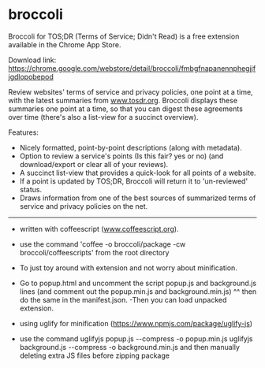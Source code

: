 # broccoli
Broccoli for TOS;DR (Terms of Service; Didn't Read) is a free extension available in the Chrome App Store.

Download link: https://chrome.google.com/webstore/detail/broccoli/fmbgfnapanennphegjjfjgdlopobepod

Review websites' terms of service and privacy policies, one point at a time, with the latest summaries from www.tosdr.org. Broccoli displays these summaries one point at a time, so that you can digest these agreements over time (there's also a list-view for a succinct overview).

Features:
- Nicely formatted, point-by-point descriptions (along with metadata).
- Option to review a service's points (Is this fair? yes or no) (and download/export or clear all of your reviews).
- A succinct list-view that provides a quick-look for all points of a website.
- If a point is updated by TOS;DR, Broccoli will return it to 'un-reviewed' status.
- Draws information from one of the best sources of summarized terms of service and privacy policies on the net.

------------------------------------------------------------------------

- written with coffeescript (www.coffeescript.org).
- use the command 'coffee -o broccoli/package -cw broccoli/coffeescripts'
from the root directory

- To just toy around with extension and not worry about minification.
- Go to popup.html and uncomment the script popup.js and background.js lines
(and comment out the popup.min.js and background.min.js)
^^ then do the same in the manifest.json.
-Then you can load unpacked extension.

- using uglify for minification (https://www.npmjs.com/package/uglify-js)
- use the command 
uglifyjs popup.js --compress -o popup.min.js
uglifyjs background.js --compress -o background.min.js
and then manually deleting extra JS files before zipping package

